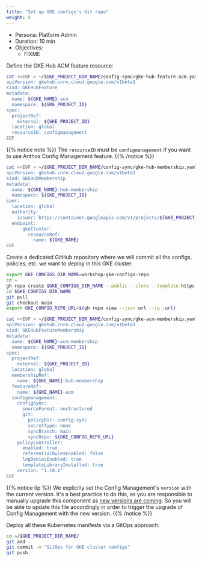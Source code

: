 ```yaml
---
title: "Set up GKE configs's Git repo"
weight: 4
---
```

- Persona: Platform Admin
- Duration: 10 min
- Objectives:
  - FIXME

Define the GKE Hub ACM feature resource:
```Bash
cat <<EOF > ~/$GKE_PROJECT_DIR_NAME/config-sync/gke-hub-feature-acm.yaml
apiVersion: gkehub.cnrm.cloud.google.com/v1beta1
kind: GKEHubFeature
metadata:
  name: ${GKE_NAME}-acm
  namespace: ${GKE_PROJECT_ID}
spec:
  projectRef:
    external: ${GKE_PROJECT_ID}
  location: global
  resourceID: configmanagement
EOF
```
{{% notice note %}}
The `resourceID` must be `configmanagement` if you want to use Anthos Config Management feature.
{{% /notice %}}

```Bash
cat <<EOF > ~/$GKE_PROJECT_DIR_NAME/config-sync/gke-hub-membership.yaml
apiVersion: gkehub.cnrm.cloud.google.com/v1beta1
kind: GKEHubMembership
metadata:
  name: ${GKE_NAME}-hub-membership
  namespace: ${GKE_PROJECT_ID}
spec:
  location: global
  authority:
    issuer: https://container.googleapis.com/v1/projects/${GKE_PROJECT_ID}/locations/${GKE_LOCATION}/clusters/${GKE_NAME}
  endpoint:
      gkeCluster:
        resourceRef:
          name: ${GKE_NAME}
EOF
```

Create a dedicated GitHub repository where we will commit all the configs, policies, etc. we want to deploy in this GKE cluster:
```Bash
export GKE_CONFIGS_DIR_NAME=workshop-gke-configs-repo
cd ~
gh repo create $GKE_CONFIGS_DIR_NAME --public --clone --template https://github.com/mathieu-benoit/config-sync-template-repo
cd $GKE_CONFIGS_DIR_NAME
git pull
git checkout main
export GKE_CONFIG_REPO_URL=$(gh repo view --json url --jq .url)
```

```Bash
cat <<EOF > ~/$GKE_PROJECT_DIR_NAME/config-sync/gke-acm-membership.yaml
apiVersion: gkehub.cnrm.cloud.google.com/v1beta1
kind: GKEHubFeatureMembership
metadata:
  name: ${GKE_NAME}-acm-membership
  namespace: ${GKE_PROJECT_ID}
spec:
  projectRef:
    external: ${GKE_PROJECT_ID}
  location: global
  membershipRef:
    name: ${GKE_NAME}-hub-membership
  featureRef:
    name: ${GKE_NAME}-acm
  configmanagement:
    configSync:
      sourceFormat: unstructured
      git:
        policyDir: config-sync
        secretType: none
        syncBranch: main
        syncRepo: ${GKE_CONFIG_REPO_URL}
    policyController:
      enabled: true
      referentialRulesEnabled: false
      logDeniesEnabled: true
      templateLibraryInstalled: true
    version: "1.10.1"
EOF
```
{{% notice tip %}}
We explicitly set the Config Management's `version` with the current version. It's a best practice to do this, as you are responsible to manually upgrade this component as [new versions are coming](https://cloud.google.com/anthos-config-management/docs/release-notes). So you will be able to update this file accordingly in order to trigger the upgrade of Config Management with the new version.
{{% /notice %}}

Deploy all these Kubernetes manifests via a GitOps approach:
```Bash
cd ~/$GKE_PROJECT_DIR_NAME/
git add .
git commit -m "GitOps for GKE cluster configs"
git push
```